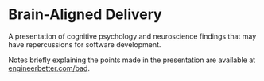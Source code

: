 # Brain-Aligned Delivery

A presentation of cognitive psychology and neuroscience findings that may have repercussions for software development.

Notes briefly explaining the points made in the presentation are available at [engineerbetter.com/bad](https://engineerbetter.com/bad).